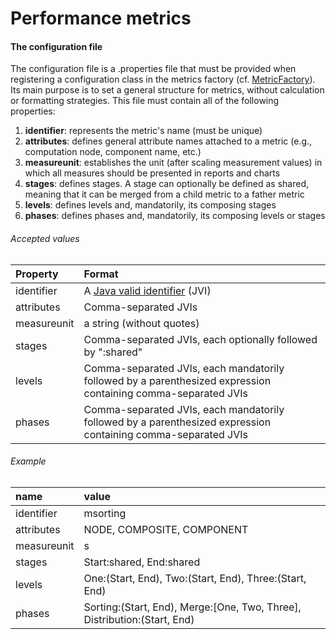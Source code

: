 Performance metrics
===================

#### The configuration file

The configuration file is a .properties file that must be provided when registering a configuration class in the metrics factory (cf. [MetricFactory](https://github.com/unicesi/performance-metrics/blob/master/src/main/java/co/edu/icesi/driso/measurement/metrics/MetricFactory.java)). Its main purpose is to set a general structure for metrics, without calculation or formatting strategies.
This file must contain all of the following properties:

1. __identifier__: represents the metric's name (must be unique) 
2. __attributes__: defines general attribute names attached to a metric (e.g., computation node, component name, etc.)
3. __measureunit__: establishes the unit (after scaling measurement values) in which all measures should be presented in reports and charts
4. __stages__: defines stages. A stage can optionally be defined as shared, meaning that it can be merged from a child metric to a father metric
5. __levels__: defines levels and, mandatorily, its composing stages
6. __phases__: defines phases and, mandatorily, its composing levels or stages

###### Accepted values

| Property    | Format                                                                                                        |
| :---------- | :------------------------------------------------------------------------------------------------------------ |
| identifier  | A [Java valid identifier](http://docs.oracle.com/javase/specs/jls/se7/html/jls-3.html#jls-3.8) (JVI)          |
| attributes  | Comma-separated JVIs                                                                                          |
| measureunit | a string (without quotes)                                                                                     |
| stages      | Comma-separated JVIs, each optionally followed by ":shared"                                                   |
| levels      | Comma-separated JVIs, each mandatorily followed by a parenthesized expression containing comma-separated JVIs |
| phases      | Comma-separated JVIs, each mandatorily followed by a parenthesized expression containing comma-separated JVIs |

###### Example

| name        | value                                                                    |
| :---------- | :----------------------------------------------------------------------- |
| identifier  | msorting                                                                 |
| attributes  | NODE, COMPOSITE, COMPONENT                                               |
| measureunit | s                                                                        |
| stages      | Start:shared, End:shared                                                 |
| levels      | One:(Start, End), Two:(Start, End), Three:(Start, End)                   |
| phases      | Sorting:(Start, End), Merge:[One, Two, Three], Distribution:(Start, End) |
